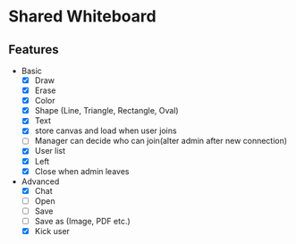 # Shared Whiteboard

## Features

- Basic
  - [x] Draw
  - [x] Erase
  - [x] Color
  - [x] Shape (Line, Triangle, Rectangle, Oval)
  - [x] Text
  - [x] store canvas and load when user joins
  - [ ] Manager can decide who can join(alter admin after new connection)
  - [x] User list
  - [x] Left
  - [x] Close when admin leaves
- Advanced
  - [x] Chat
  - [ ] Open
  - [ ] Save
  - [ ] Save as (Image, PDF etc.)
  - [x] Kick user